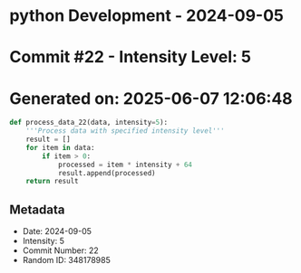 ﻿# python Development - 2024-09-05
# Commit #22 - Intensity Level: 5
# Generated on: 2025-06-07 12:06:48
```python
def process_data_22(data, intensity=5):
    '''Process data with specified intensity level'''
    result = []
    for item in data:
        if item > 0:
            processed = item * intensity + 64
            result.append(processed)
    return result
```
## Metadata
- Date: 2024-09-05
- Intensity: 5
- Commit Number: 22
- Random ID: 348178985
